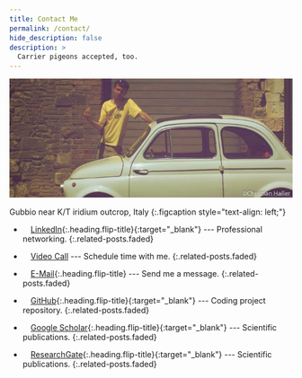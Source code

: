 ```yaml
---
title: Contact Me
permalink: /contact/
hide_description: false
description: >
  Carrier pigeons accepted, too.
---
```

<img src="/assets/img/contact/contact.jpg" alt="Christian Haller contact">

Gubbio near K/T iridium outcrop, Italy
{:.figcaption style="text-align: left;"}


* <i class="icomoon icon-linkedin2"></i> [LinkedIn]{:.heading.flip-title}{:target="_blank"} --- Professional networking.
{:.related-posts.faded}

<!-- Calendly link widget begin -->
* <i class="icomoon icon-bubbles"></i> <a href="#" class="heading flip-title calendly-link" onclick="openCalendlyPopup()">Video Call</a> --- Schedule time with me.
{:.related-posts.faded}
<!-- Calendly link widget end -->

* <i class="icomoon icon-mail"></i> [E-Mail]{:.heading.flip-title} --- Send me a message.
{:.related-posts.faded}

* <i class="icomoon icon-github"></i> [GitHub]{:.heading.flip-title}{:target="_blank"} --- Coding project repository.
{:.related-posts.faded}

* <i class="icomoon icon-googlescholar"></i> [Google Scholar]{:.heading.flip-title}{:target="_blank"} --- Scientific publications.
{:.related-posts.faded}

* <i class="icomoon icon-researchgate"></i> [ResearchGate]{:.heading.flip-title}{:target="_blank"} --- Scientific publications.
{:.related-posts.faded}

<!-- Calendly link widget begin -->
<link href="https://assets.calendly.com/assets/external/widget.css" rel="stylesheet">
<script src="https://assets.calendly.com/assets/external/widget.js" type="text/javascript" async></script>

<script>
  function openCalendlyPopup() {
    Calendly.initPopupWidget({url: 'https://calendly.com/christian_haller'}); return false;
  }
</script>

<style>
  .calendly-link {
	text-decoration-color: var(--accent-color-faded);
	border-color: var(--accent-color-faded);
	font-weight: var(--font-weight-heading);
	text-rendering: optimizeLegibility;
	font-family: var(--font-family-heading);
    hy-push-state a {text-decoration-style: solid;
					 ext-underline-offset: .35rem;
					 text-decoration-thickness: 2px;
					}
	hy-push-state a {color: var(--body-color);
					 transition: color 250ms, text-decoration-color 250ms, border-color 250ms;
					}
	touch-action: manipulation;
	box-sizing: border-box;
  }
</style>
<!-- Calendly link widget end -->


[LinkedIn]: https://www.linkedin.com/in/christian-haller/
[GitHub]: https://github.com/ChristianHallerX/
[ResearchGate]: https://www.researchgate.net/profile/Christian_Haller4/
[Google Scholar]: https://scholar.google.com/citations?user=4xJhLhYAAAAJ&hl
[E-Mail]: mailto:mail&#64;christianhaller.me

